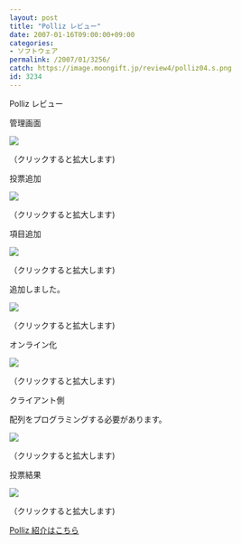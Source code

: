 ```yaml
---
layout: post
title: "Polliz レビュー"
date: 2007-01-16T09:00:00+09:00
categories:
- ソフトウェア
permalink: /2007/01/3256/
catch: https://image.moongift.jp/review4/polliz04.s.png
id: 3234
---
```

Polliz レビュー  
<!--more-->

管理画面

  

[![](https://image.moongift.jp/review4/polliz01.s.png)](https://image.moongift.jp/review4/polliz01.png)  
  
（クリックすると拡大します)

  

投票追加

  

[![](https://image.moongift.jp/review4/polliz02.s.png)](https://image.moongift.jp/review4/polliz02.png)  
  
（クリックすると拡大します)

  

項目追加

  

[![](https://image.moongift.jp/review4/polliz03.s.png)](https://image.moongift.jp/review4/polliz03.png)  
  
（クリックすると拡大します)

  

追加しました。

  

[![](https://image.moongift.jp/review4/polliz04.s.png)](https://image.moongift.jp/review4/polliz04.png)  
  
（クリックすると拡大します)

  

オンライン化

  

[![](https://image.moongift.jp/review4/polliz05.s.png)](https://image.moongift.jp/review4/polliz05.png)  
  
（クリックすると拡大します)

  

クライアント側

  

配列をプログラミングする必要があります。

  

[![](https://image.moongift.jp/review4/polliz06.s.png)](https://image.moongift.jp/review4/polliz06.png)  
  
（クリックすると拡大します)

  

投票結果

  

[![](https://image.moongift.jp/review4/polliz07.s.png)](https://image.moongift.jp/review4/polliz07.png)  
  
（クリックすると拡大します)

  

[Polliz 紹介はこちら](http://oss.moongift.jp/intro/i-3243.html)

